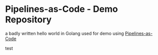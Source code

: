 # Pipelines-as-Code - Demo Repository

a badly written hello world in Golang used for demo using [Pipelines-as-Code](https://pipelinesascode.com)



test
